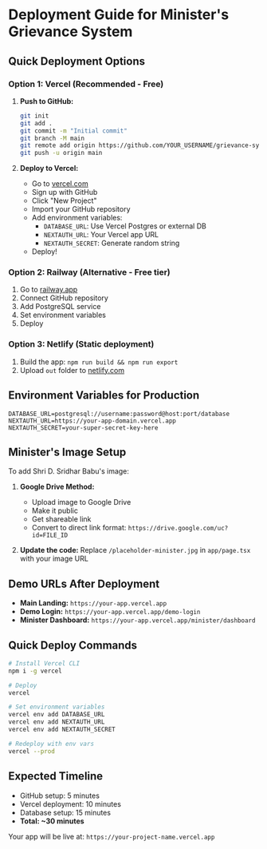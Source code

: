 # Deployment Guide for Minister's Grievance System

## Quick Deployment Options

### Option 1: Vercel (Recommended - Free)

1. **Push to GitHub:**
   ```bash
   git init
   git add .
   git commit -m "Initial commit"
   git branch -M main
   git remote add origin https://github.com/YOUR_USERNAME/grievance-system.git
   git push -u origin main
   ```

2. **Deploy to Vercel:**
   - Go to [vercel.com](https://vercel.com)
   - Sign up with GitHub
   - Click "New Project"
   - Import your GitHub repository
   - Add environment variables:
     - `DATABASE_URL`: Use Vercel Postgres or external DB
     - `NEXTAUTH_URL`: Your Vercel app URL
     - `NEXTAUTH_SECRET`: Generate random string
   - Deploy!

### Option 2: Railway (Alternative - Free tier)

1. Go to [railway.app](https://railway.app)
2. Connect GitHub repository
3. Add PostgreSQL service
4. Set environment variables
5. Deploy

### Option 3: Netlify (Static deployment)

1. Build the app: `npm run build && npm run export`
2. Upload `out` folder to [netlify.com](https://netlify.com)

## Environment Variables for Production

```env
DATABASE_URL=postgresql://username:password@host:port/database
NEXTAUTH_URL=https://your-app-domain.vercel.app
NEXTAUTH_SECRET=your-super-secret-key-here
```

## Minister's Image Setup

To add Shri D. Sridhar Babu's image:

1. **Google Drive Method:**
   - Upload image to Google Drive
   - Make it public
   - Get shareable link
   - Convert to direct link format:
     `https://drive.google.com/uc?id=FILE_ID`

2. **Update the code:**
   Replace `/placeholder-minister.jpg` in `app/page.tsx` with your image URL

## Demo URLs After Deployment

- **Main Landing:** `https://your-app.vercel.app`
- **Demo Login:** `https://your-app.vercel.app/demo-login`
- **Minister Dashboard:** `https://your-app.vercel.app/minister/dashboard`

## Quick Deploy Commands

```bash
# Install Vercel CLI
npm i -g vercel

# Deploy
vercel

# Set environment variables
vercel env add DATABASE_URL
vercel env add NEXTAUTH_URL
vercel env add NEXTAUTH_SECRET

# Redeploy with env vars
vercel --prod
```

## Expected Timeline
- GitHub setup: 5 minutes
- Vercel deployment: 10 minutes
- Database setup: 15 minutes
- **Total: ~30 minutes**

Your app will be live at: `https://your-project-name.vercel.app`